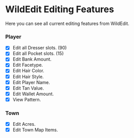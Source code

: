 # WildEdit Editing Features

Here you can see all current editing features from WildEdit.

### Player
- [x] Edit all Dresser slots. (90)
- [x] Edit all Pocket slots. (15)
- [x] Edit Bank Amount.
- [x] Edit Facetype.
- [x] Edit Hair Color.
- [x] Edit Hair Style.
- [x] Edit Player Name.
- [x] Edit Tan Value.
- [x] Edit Wallet Amount.
- [x] View Pattern.

### Town
- [x] Edit Acres.
- [x] Edit Town Map Items.